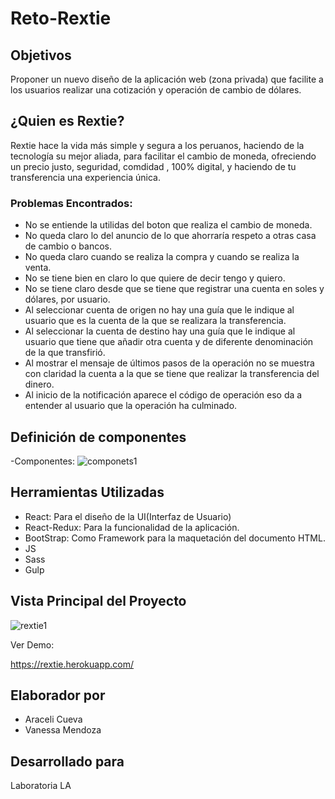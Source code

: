 # Reto-Rextie

## Objetivos

Proponer un nuevo diseño de la aplicación web (zona privada) que facilite a los usuarios realizar una cotización y operación de cambio de dólares.

## ¿Quien es Rextie?

Rextie hace la vida más simple y segura a los peruanos, haciendo de la tecnología su mejor aliada, para facilitar el cambio de moneda, ofreciendo un precio justo, seguridad, comdidad , 100% digital, y haciendo de tu transferencia una experiencia única.

### Problemas Encontrados:

- No se entiende la  utilidas del boton que realiza el cambio de moneda.
- No queda claro lo del anuncio de lo que ahorraría respeto a otras casa de cambio o bancos.
- No queda claro cuando se realiza la compra y cuando se realiza la venta.
- No se tiene bien en claro lo que quiere de decir tengo y quiero.
- No se tiene claro desde que se tiene que registrar una cuenta en soles y dólares, por usuario.
- Al seleccionar cuenta de origen no hay una guía que le indique al usuario que es la cuenta de la que se realizara la transferencia.
- Al seleccionar la cuenta de destino hay una guía que le indique al usuario que tiene que añadir otra cuenta y de diferente denominación de la que transfirió.
- Al mostrar el mensaje de últimos pasos de la operación no se muestra con claridad la cuenta a la que se tiene que realizar la transferencia del dinero.
- Al inicio de la notificación aparece el código de operación eso da a entender al usuario que la operación ha culminado.

## Definición de componentes

  -Componentes:
  ![componets1](https://user-images.githubusercontent.com/32307611/37600933-bd2136ac-2b56-11e8-98e3-365458e946c5.jpg)

## Herramientas Utilizadas

- React: Para el diseño de la UI(Interfaz de Usuario)
- React-Redux: Para la funcionalidad de la aplicación.
- BootStrap: Como Framework para la maquetación del documento HTML.
- JS
- Sass
- Gulp

## Vista Principal del Proyecto

![rextie1](https://user-images.githubusercontent.com/32307611/38338406-108ea7f4-382f-11e8-892b-a0605767471c.png)

Ver Demo:

https://rextie.herokuapp.com/

## Elaborador por

- Araceli Cueva
- Vanessa Mendoza

## Desarrollado para

Laboratoria LA

